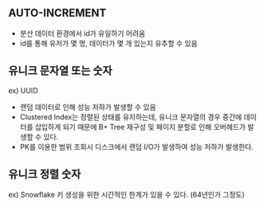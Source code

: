 ## AUTO-INCREMENT
- 분산 데이터 환경에서 id가 유일하기 어려움
- id를 통해 유저가 몇 명, 데이터가 몇 개 있는지 유추할 수 있음
## 유니크 문자열 또는 숫자
ex) UUID
- 랜덤 데이터로 인해 성능 저하가 발생할 수 있음
- Clustered Index는 정렬된 상태를 유지하는데, 유니크 문자열의 경우 중간에 데이터를 삽입하게 되기 때문에 B+ Tree 재구성 및 페이지 분할로 인해 오버헤드가 발생할 수 있다.
- PK를 이용한 범위 조회시 디스크에서 랜덤 I/O가 발생하여 성능 저하가 발생한다.
## 유니크 정렬 숫자
ex) Snowflake
키 생성을 위한 시간적인 한계가 있을 수 있다. (64년인가 그정도)